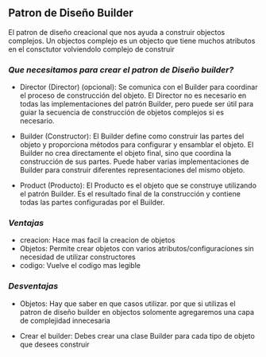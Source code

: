 ## Patron de Diseño Builder

El patron de diseño creacional que nos ayuda a construir objectos complejos.
Un objectos complejo es un objecto que tiene muchos atributos en el consctutor volviendolo complejo de construir 

### *Que necesitamos para crear el patron de Diseño builder?*

- Director (Director) (opcional): Se comunica con el Builder para coordinar el proceso de construcción del objeto. El Director no es necesario en todas las implementaciones del patrón Builder, pero puede ser útil para guiar la secuencia de construcción de objetos complejos si es necesario.

- Builder (Constructor): El Builder define como construir las partes del objeto y proporciona métodos para configurar y ensamblar el objeto. El Builder no crea directamente el objeto final, sino que coordina la construcción de sus partes. Puede haber varias implementaciones de Builder para construir diferentes representaciones del mismo objeto.

- Product (Producto): El Producto es el objeto que se construye utilizando el patrón Builder. Es el resultado final de la construcción y contiene todas las partes configuradas por el Builder.

### *Ventajas*

- creacion: Hace mas facil la creacion de objetos
- Objetos: Permite crear objetos con varios atributos/configuraciones sin necesidad de utilizar constructores
- codigo: Vuelve el codigo mas legible


### *Desventajas*

- Objetos: Hay que saber en que casos utilizar. por que si utilizas el patron de diseño builder en objectos  solomente agregaremos una capa de complejidad innecesaria

- Crear el builder: Debes crear una clase Builder para cada tipo de objeto que desees construir
